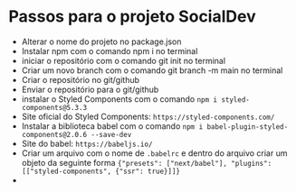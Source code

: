 # Passos para o projeto SocialDev

- Alterar o nome do projeto no package.json
- Instalar npm com o comando npm i no terminal
- iniciar o repositório com o comando git init no terminal
- Criar um novo branch com o comando git branch -m main no terminal
- Criar o repositório no git/github
- Enviar o repositório para o git/github
- instalar o Styled Components com o comando `npm i styled-components@5.3.3`
- Site oficial do Styled Components: `https://styled-components.com/`
- Instalar a biblioteca babel com o comando `npm i babel-plugin-styled-components@2.0.6 --save-dev`
- Site do babel: `https://babeljs.io/`
- Criar um arquivo com o nome de `.babelrc` e dentro do arquivo criar um objeto da seguinte forma `{"presets": ["next/babel"], "plugins": [["styled-components", {"ssr": true}]]}`
- 

    
    
    